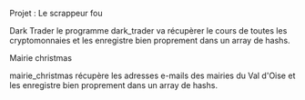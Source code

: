 
     

Projet : Le scrappeur fou

Dark Trader
le programme dark_trader va récupèrer le cours de toutes les cryptomonnaies et les enregistre bien proprement dans un array de hashs. 

Mairie christmas

mairie_christmas récupère les adresses e-mails des mairies du Val d'Oise et les enregistre bien proprement dans un array de hashs. 
